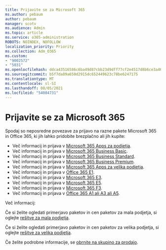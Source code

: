 ```yaml
---
title: Prijavite se za Microsoft 365
ms.author: pebaum
author: pebaum
manager: scotv
ms.audience: Admin
ms.topic: article
ms.service: o365-administration
ROBOTS: NOINDEX, NOFOLLOW
localization_priority: Priority
ms.collection: Adm_O365
ms.custom:
- "9002572"
- "5031"
ms.openlocfilehash: ddca43516586c6ba49d87cbb23d9dff77cf2e4517d8b6ce3a46d00e535b59afb
ms.sourcegitcommit: b5f7da89a650d2915dc652449623c78be6247175
ms.translationtype: MT
ms.contentlocale: sl-SI
ms.lasthandoff: 08/05/2021
ms.locfileid: "54084731"
---
```

# <a name="sign-up-for-microsoft-365"></a>Prijavite se za Microsoft 365

Spodaj so neposredne povezave za prijavo na razne pakete Microsoft 365 in Office 365, ki jih lahko pridobite brezplačno ali jih kupite:

- Več informacij in prijava v [Microsoft 365 Apps za podjetja](https://products.office.com/business/office-365-business?activetab=pivot%3aoverviewtab).
- Več informacij in prijava v [Microsoft 365 Business Basic](https://products.office.com/business/office-365-business-essentials?activetab=pivot%3aoverviewtab).
- Več informacij in prijava v [Microsoft 365 Business Standard](https://products.office.com/business/office-365-business-premium?activetab=pivot%3aoverviewtab).
- Več informacij in prijava v [Microsoft 365 Business Premium](https://www.microsoft.com/microsoft-365/business/microsoft-365-business?activetab=pivot%3aoverviewtab).
- Več informacij in prijava v [Microsoft 365 Apps za velika podjetja](https://products.office.com/business/office-365-proplus-product?activetab=pivot%3aoverviewtab).
- Več informacij in prijava v [Office 365 E1](https://www.microsoft.com/microsoft-365/business/office-365-enterprise-e1-business-software?activetab=pivot:overviewtab).
- Več informacij in prijava v [Microsoft 365 E3](https://www.microsoft.com/microsoft-365/enterprise-e3-business-software).
- Več informacij in prijava v [Microsoft 365 E5](https://www.microsoft.com/microsoft-365/enterprise-e5-business-software?activetab=pivot%3aoverviewtab).
- Več informacij in prijava v [Microsoft 365 F3](https://www.microsoft.com/microsoft-365/microsoft-365-enterprise-f3?activetab=pivot%3aoverviewtab).
- Več informacij in prijava v [Office 365 A1 ali A3 ali A5](https://www.microsoft.com/microsoft-365/academic/compare-office-365-education-plans?activetab=tab:primaryr1).

Več informacij:

Če si želite ogledati primerjavo paketov in cen paketov za mala podjetja, si oglejte [rešitve za mala podjetja](https://products.office.com/business/small-business-solutions#office-ContentAreaHeadingTemplate-1cuvapm).

Če si želite ogledati primerjavo paketov in cen paketov za velika podjetja, si oglejte [rešitve za velika podjetja](https://www.microsoft.com/microsoft-365/business/compare-more-office-365-for-business-plans).

Če želite podrobne informacije, se [obrnite na skupino za prodajo](https://go.microsoft.com/fwlink/?linkid=2127718).
